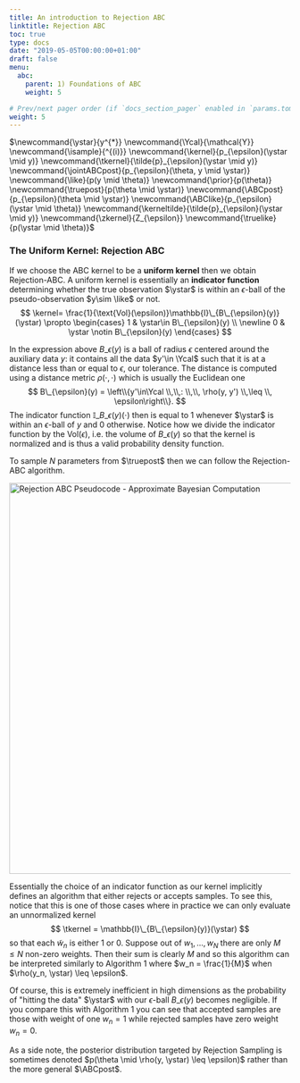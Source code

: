```yaml
---
title: An introduction to Rejection ABC
linktitle: Rejection ABC
toc: true
type: docs
date: "2019-05-05T00:00:00+01:00"
draft: false
menu:
  abc:
    parent: 1) Foundations of ABC
    weight: 5

# Prev/next pager order (if `docs_section_pager` enabled in `params.toml`)
weight: 5
---
```

$\newcommand{\ystar}{y^{\*}}
\newcommand{\Ycal}{\mathcal{Y}}
\newcommand{\isample}{^{(i)}}
\newcommand{\kernel}{p\_{\epsilon}(\ystar \mid y)}
\newcommand{\tkernel}{\tilde{p}\_{\epsilon}(\ystar \mid y)}
\newcommand{\jointABCpost}{p_\{\epsilon}(\theta, y \mid \ystar)}
\newcommand{\like}{p(y \mid \theta)}
\newcommand{\prior}{p(\theta)}
\newcommand{\truepost}{p(\theta \mid \ystar)}
\newcommand{\ABCpost}{p\_{\epsilon}(\theta \mid \ystar)}
\newcommand{\ABClike}{p\_{\epsilon}(\ystar \mid \theta)}
\newcommand{\kerneltilde}{\tilde{p}\_{\epsilon}(\ystar \mid y)}
\newcommand{\zkernel}{Z\_{\epsilon}}
\newcommand{\truelike}{p(\ystar \mid \theta)}$

### The Uniform Kernel: Rejection ABC
If we choose the ABC kernel to be a **uniform kernel** then we obtain Rejection-ABC. A uniform kernel is essentially an **indicator function** determining whether the true observation $\ystar$ is within an $\epsilon$-ball of the pseudo-observation $y\sim \like$ or not.
$$
\kernel=  \frac{1}{\text{Vol}(\epsilon)}\mathbb{I}\_{B\_{\epsilon}(y)}(\ystar) \propto 
\begin{cases}
1 & \ystar\in B\_{\epsilon}(y) \\ \newline
0 & \ystar \notin B\_{\epsilon}(y)
\end{cases}
$$

In the expression above $B\_{\epsilon}(y)$ is a ball of radius $\epsilon$ centered around the auxiliary data $y$: it contains all the data $y'\in \Ycal$ such that it is at a distance less than or equal to $\epsilon$, our tolerance. The distance is computed using a distance metric $\rho(\cdot, \cdot)$ which is usually the Euclidean one
$$
B\_{\epsilon}(y) = \left\\{y'\in\Ycal \\,\\,: \\,\\, \rho(y, y') \\,\leq \\, \epsilon\right\\}.
$$
The indicator function $\mathbb{I}\_{B\_{\epsilon}(y)}(\cdot)$ then is equal to $1$ whenever $\ystar$ is within an $\epsilon$-ball of $y$ and $0$ otherwise. Notice how we divide the indicator function by the $\text{Vol}(\epsilon)$, i.e. the volume of $B\_{\epsilon}(y)$ so that the kernel is normalized and is thus a valid probability density function.

To sample $N$ parameters from $\truepost$ then we can follow the Rejection-ABC algorithm. 

<img src="/rejectionabc.png" alt="Rejection ABC Pseudocode - Approximate Bayesian Computation" width="700"/>

Essentially the choice of an indicator function as our kernel implicitly defines an algorithm that either rejects or accepts samples. To see this, notice that this is one of those cases where in practice we can only evaluate an unnormalized kernel
$$
\tkernel = \mathbb{I}\_{B\_{\epsilon}(y)}(\ystar)
$$
so that each $\tilde{w}_n$ is either $1$ or $0$. Suppose out of $w_1, \ldots, w_N$ there are only $M \leq N$ non-zero weights. Then their sum is clearly $M$ and so this algorithm can be interpreted similarly to Algorithm $1$ where $w_n = \frac{1}{M}$ when $\rho(y_n, \ystar) \leq \epsilon$.

Of course, this is extremely inefficient in high dimensions as the probability of "hitting the data" $\ystar$ with our $\epsilon$-ball $B\_{\epsilon}(y)$ becomes negligible. If you compare this with Algorithm 1 you can see that accepted samples are those with weight of one $w_n=1$ while rejected samples have zero weight $w_n=0$.

As a side note, the posterior distribution targeted by Rejection Sampling is sometimes denoted $p(\theta \mid \rho(y, \ystar) \leq \epsilon)$ rather than the more general $\ABCpost$.

